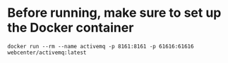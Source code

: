 # Before running, make sure to set up the Docker container
`docker run --rm --name activemq -p 8161:8161 -p 61616:61616 webcenter/activemq:latest`
